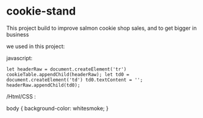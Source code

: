 # cookie-stand

This project build to improve salmon cookie shop sales, and to get bigger in business

we used in this project:

javascript:

`let headerRaw = document.createElement('tr')
        cookieTable.appendChild(headerRaw);
         let td0 = document.createElement('td')
         td0.textContent = '';
         headerRaw.appendChild(td0);`

/Html/CSS :

body {
    background-color: whitesmoke;
}

